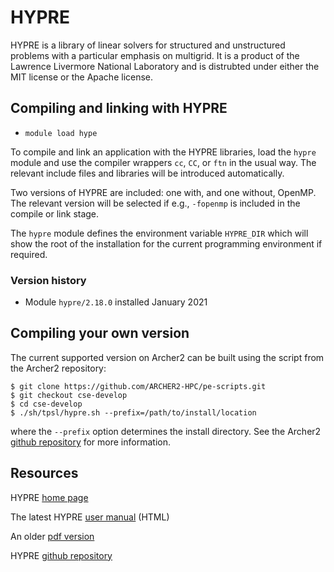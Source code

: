 # HYPRE

HYPRE is a library of linear solvers for structured and unstructured
problems with a particular emphasis on multigrid. It is a product of
the Lawrence Livermore National Laboratory and is distrubted under
either the MIT license or the Apache license.


## Compiling and linking with HYPRE

- `module load hype`

To compile and link an application with the HYPRE libraries, load the
`hypre` module and use the compiler wrappers `cc`, `CC`, or `ftn` in
the usual way. The relevant include files and libraries will be
introduced automatically.

Two versions of HYPRE are included: one with, and one without, OpenMP.
The relevant version will be selected if e.g., `-fopenmp` is included
in the compile or link stage.

The `hypre` module defines the environment variable `HYPRE_DIR` which
will show the root of the installation for the current programming
environment if required.


### Version history

- Module `hypre/2.18.0` installed January 2021


## Compiling your own version

The current supported version on Archer2 can be built using the script
from the Archer2 repository:
```
$ git clone https://github.com/ARCHER2-HPC/pe-scripts.git
$ git checkout cse-develop
$ cd cse-develop
$ ./sh/tpsl/hypre.sh --prefix=/path/to/install/location
```
where the `--prefix` option determines the install directory. See the
Archer2 [github repository](https://github.com/ARCHER2-HPC/pe-scripts/tree/cse-develop) for more information.

## Resources

HYPRE [home page](https://computing.llnl.gov/projects/hypre-scalable-linear-solvers-multigrid-methods)

The latest HYPRE [user manual](https://hypre.readthedocs.io/en/latest/) (HTML)

An older [pdf version](https://computing.llnl.gov/sites/default/files/public/hypre-2.11.2_usr_manual.pdf)

HYPRE [github repository](https://github.com/hypre-space/hypre)
